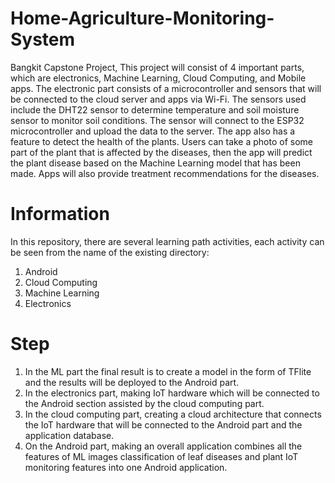 # Home-Agriculture-Monitoring-System
Bangkit Capstone Project, 
This project will consist of 4 important parts, which are electronics, Machine Learning, Cloud Computing, and Mobile apps. The electronic part consists of a microcontroller and
sensors that will be connected to the cloud server and apps via Wi-Fi. The sensors used include the DHT22 sensor to determine temperature and soil moisture sensor to monitor soil conditions. The sensor will connect to the ESP32 microcontroller and upload the data to the server. The app also has a feature to detect the health of the plants. Users can take a photo of some part of the plant that is affected by the diseases, then the app will predict the plant disease based on the Machine Learning model that has been made. Apps will also provide treatment recommendations for the diseases.

# Information
In this repository, there are several learning path activities, each activity can be seen from the name of the existing directory:
1. Android
3. Cloud Computing
2. Machine Learning
4. Electronics

# Step
1. In the ML part the final result is to create a model in the form of TFlite and the results will be deployed to the Android part.
2. In the electronics part, making IoT hardware which will be connected to the Android section assisted by the cloud computing part.
3. In the cloud computing part, creating a cloud architecture that connects the IoT hardware that will be connected to the Android part and the application database.
4. On the Android part, making an overall application combines all the features of ML images classification of leaf diseases and plant IoT monitoring features into one Android application.
